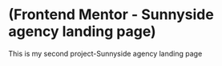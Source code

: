 # (Frontend Mentor - Sunnyside agency landing page)
This is my second project-Sunnyside agency landing page
